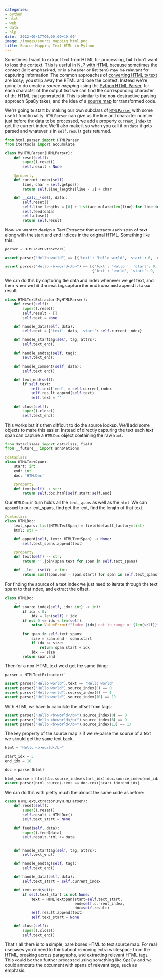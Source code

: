 ```yaml
---
categories:
- python
- html
- web
- data
- nlp
date: '2022-06-17T08:00:00+10:00'
image: /images/source_mapping_html.png
title: Source Mapping Text HTML in Python
---
```


Sometimes I want to extract text from HTML for processing, but I don't want to lose the context.
This is useful in [NLP with HTML](/html-nlp) because sometimes the context (is it emphasised, or in a header or list item) may be relevant for capturing information.
The common approaches of [converting HTML to text](/html-to-text) are lossy; you strip away the HTML and lose the context.
Instead we're going to do create a *source mapping* using the [Python HTML Parser](/python-html-parser), for each character of the output text we can find the corresponding character of the HTML that generated it.
This is similar to the non-destructive parsing approach SpaCy takes, and the idea of a [source map](https://firefox-source-docs.mozilla.org/devtools-user/debugger/how_to/use_a_source_map/index.html) for transformed code.

We're going to start by making our own subclass of [`HTMLParser`](https://docs.python.org/3/library/html.parser.html) with some useful functionality.
`HTMLParser` can give us the line and character number just before the data to be processed, we add a property `current_index` to get the current index.
We'll also make it so when you call it on `data` it gets parsed and whatever is in `self.result` gets returned.


```python
from html.parser import HTMLParser
from itertools import accumulate

class MyHTMLParser(HTMLParser):
    def reset(self):
        super().reset()
        self.result = None

    @property
    def current_index(self):
        line, char = self.getpos()
        return self.line_lengths[line - 1] + char

    def __call__(self, data):
        self.reset()
        self.line_lengths = [0] + list(accumulate(len(line) for line in data.splitlines(keepends=True)))
        self.feed(data)
        self.close()
        return self.result
```

Now we want to design a Text Extractor that extracts each span of text along with the start and end indices in the original HTML.
Something like this:

```python
parser = HTMLTextExtractor()

assert parser("Hello world") == [{'text': 'Hello world', 'start': 0, 'end': 11}]

assert parser("Hello <b>world</b>") == [{'text': 'Hello ', 'start': 0, 'end': 6},
                                        {'text': 'world', 'start': 9, 'end': 14}]
```

We can do this by capturing the data and index whenever we get text, and then when we hit the next tag capture the end index and append it to our result.

```python
class HTMLTextExtractor(MyHTMLParser):
    def reset(self):
        super().reset()
        self.result = []
        self.text = None

    def handle_data(self, data):
        self.text = {'text': data, 'start': self.current_index}

    def handle_starttag(self, tag, attrs):
        self.text_end()

    def handle_endtag(self, tag):
        self.text_end()

    def handle_comment(self, data):
        self.text_end()

    def text_end(self):
        if self.text:
            self.text['end'] = self.current_index
            self.result.append(self.text)
            self.text = ''

    def close(self):
        super().close()
        self.text_end()
```

This works but it's then difficult to do the source lookup.
We'll add some objects to make this easier.
Instead of directly capturing the text each text span can capture a `HTMLDoc` object containing the raw `html`.


```python
from dataclasses import dataclass, field
from __future__ import annotations

@dataclass
class HTMLTextSpan:
    start: int
    end: int
    doc: 'HTMLDoc'

    @property
    def text(self) -> str:
        return self.doc.html[self.start:self.end]
```

Our `HTMLDoc` in turn holds all the `text_spans` as well as the `html`.
We can `append` to our text_spans, find get the text, find the length of that text.

```python
@dataclass
class HTMLDoc:
    text_spans: list[HTMLTextSpan] = field(default_factory=list)
    html: str = ''

    def append(self, text: HTMLTextSpan) -> None:
        self.text_spans.append(text)

    @property
    def text(self) -> str:
        return ''.join(span.text for span in self.text_spans)

    def __len__(self) -> int:
        return sum((span.end - span.start) for span in self.text_spans)
```

For finding the source of a text index we just need to iterate through the text spans to that index, and extract the offset.

```python
class HTMLDoc
    ...
    def source_index(self, idx: int) -> int:
        if idx < 0:
            idx = len(self) + idx
        if not 0 <= idx < len(self):
            raise ValueError(f"Index {idx} not in range of {len(self)}")

        for span in self.text_spans:
            size = span.end - span.start
            if idx <= size:
                return span.start + idx
            idx -= size
        return span.end

```

Then for a non-HTML text we'd get the same thing:

```python
parser = HTMLTextExtractor()

assert parser("Hello world").text == 'Hello world'
assert parser("Hello world").source_index(0) == 0
assert parser("Hello world").source_index(6) == 6
assert parser("Hello world").source_index(10) == 10
```

With HTML we have to calculate the offset from tags:

```python
assert parser("Hello <b>world</b>").source_index(0) == 0
assert parser("Hello <b>world</b>").source_index(6) == 9
assert parser("Hello <b>world</b>").source_index(10) == 13
```

The key property of the source map is if we re-parse the source of a text we should get the same text back.

```python
html = "Hello <b>world</b>"

start_idx = 3
end_idx = 10

doc = parser(html)

html_source = html[doc.source_index(start_idx):doc.source_index(end_idx)]
assert parser(html_source).text == doc.text[start_idx:end_idx]
```

We can do this with pretty much the almost the same code as before:

```python
class HTMLTextExtractor(MyHTMLParser):
    def reset(self):
        super().reset()
        self.result = HTMLDoc()
        self.text_start = None

    def feed(self, data):
        super().feed(data)
        self.result.html += data


    def handle_starttag(self, tag, attrs):
        self.text_end()

    def handle_endtag(self, tag):
        self.text_end()

    def handle_data(self, data):
        self.text_start = self.current_index

    def text_end(self):
        if self.text_start is not None:
            text = HTMLTextSpan(start=self.text_start,
                                end=self.current_index,
                                doc=self.result)
            self.result.append(text)
            self.text_start = None

    def close(self):
        super().close()
        self.text_end()
```

That's all there is to a simple, bare bones HTML to text source map.
For real usecases you'd need to think about removing extra whitespace from the HTML, breaking across paragraphs, and extracting relevant HTML tags.
This could be then further processed using something like SpaCy and we could annotate the document with spans of relevant tags, such as emphasis.